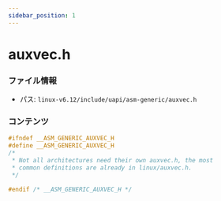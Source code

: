 ```yaml
---
sidebar_position: 1
---
```

# auxvec.h

### ファイル情報

- パス: `linux-v6.12/include/uapi/asm-generic/auxvec.h`

### コンテンツ

```h
#ifndef __ASM_GENERIC_AUXVEC_H
#define __ASM_GENERIC_AUXVEC_H
/*
 * Not all architectures need their own auxvec.h, the most
 * common definitions are already in linux/auxvec.h.
 */

#endif /* __ASM_GENERIC_AUXVEC_H */

```
